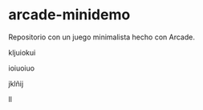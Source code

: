 # arcade-minidemo
Repositorio con un juego minimalista hecho con Arcade.


kljuiokui

ioiuoiuo

jklñij

ll
